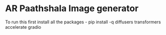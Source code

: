 # AR Paathshala Image generator

To run this first install all the packages - 
pip install -q diffusers transformers accelerate gradio